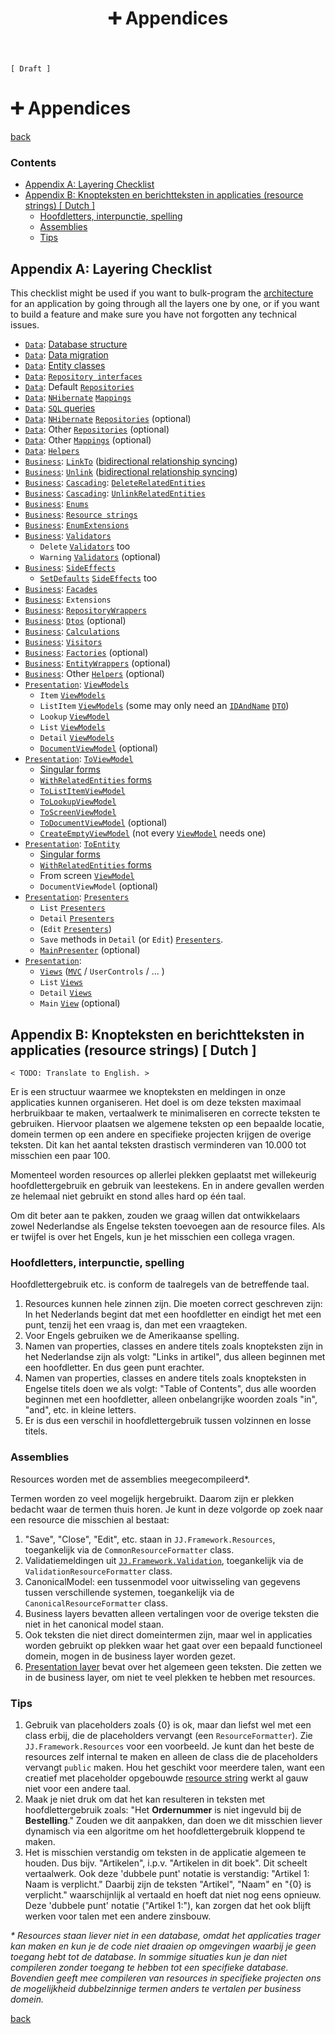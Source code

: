 ﻿---
title: "➕ Appendices"
---

`[ Draft ]`

➕ Appendices
==============

[back](.)

<h3>Contents</h3>

- [Appendix A: Layering Checklist](#appendix-a-layering-checklist)
- [Appendix B: Knopteksten en berichtteksten in applicaties (resource strings) [ Dutch ]](#appendix-b-knopteksten-en-berichtteksten-in-applicaties-resource-strings--dutch-)
    - [Hoofdletters, interpunctie, spelling](#hoofdletters-interpunctie-spelling)
    - [Assemblies](#assemblies)
    - [Tips](#tips)


Appendix A: Layering Checklist
------------------------------

This checklist might be used if you want to bulk-program the [architecture](index.md) for an application by going through all the layers one by one, or if you want to build a feature and make sure you have not forgotten any technical issues.

- [`Data`](layers.md#data-layer): [Database structure](database-conventions.md#-database-conventions)
- [`Data`](layers.md#data-layer): [Data migration](database-conventions.md#upgrade-scripts)
- [`Data`](layers.md#data-layer): [Entity classes](patterns/data-access.md#entities)
- [`Data`](layers.md#data-layer): [`Repository interfaces`](patterns/data-access.md#repository-interfaces)
- [`Data`](layers.md#data-layer): Default [`Repositories`](patterns/data-access.md#repository)
- [`Data`](layers.md#data-layer): [`NHibernate`](api/orm.md#nhibernate) [`Mappings`](patterns/data-access.md#mapping)
- [`Data`](layers.md#data-layer): [`SQL` queries](api/misc.md#sql)
- [`Data`](layers.md#data-layer): [`NHibernate`](api/orm.md#nhibernate) [`Repositories`](patterns/data-access.md#repository) (optional)
- [`Data`](layers.md#data-layer): Other [`Repositories`](patterns/data-access.md#repository) (optional)
- [`Data`](layers.md#data-layer): Other [`Mappings`](patterns/data-access.md#mapping) (optional)
- [`Data`](layers.md#data-layer): [`Helpers`](patterns/other.md#helper) 
- [`Business`](layers.md#business-layer): [`LinkTo`](patterns/business-logic.md#linkto) ([bidirectional relationship syncing](aspects.md#bidirectional-relationship-synchronization))
- [`Business`](layers.md#business-layer): [`Unlink`](patterns/business-logic.md#unlink) ([bidirectional relationship syncing](aspects.md#bidirectional-relationship-synchronization))
- [`Business`](layers.md#business-layer): [`Cascading`](aspects.md#cascading): [`DeleteRelatedEntities`](patterns/business-logic.md#cascading)
- [`Business`](layers.md#business-layer): [`Cascading`](aspects.md#cascading): [`UnlinkRelatedEntities`](patterns/business-logic.md#cascading)
- [`Business`](layers.md#business-layer): [`Enums`](aspects.md#enums)
- [`Business`](layers.md#business-layer): [`Resource strings`](patterns/resource-strings.md)
- [`Business`](layers.md#business-layer): [`EnumExtensions`](aspects.md#enum-like-entities)
- [`Business`](layers.md#business-layer): [`Validators`](patterns/business-logic.md#validators)
    - `Delete` [`Validators`](patterns/business-logic.md#validators) too
    - `Warning` [`Validators`](patterns/business-logic.md#validators) (optional)
- [`Business`](layers.md#business-layer): [`SideEffects`](patterns/business-logic.md#sideeffects)
    - [`SetDefaults`](aspects.md#defaults) [`SideEffects`](patterns/business-logic.md#sideeffects) too
- [`Business`](layers.md#business-layer): [`Facades`](patterns/business-logic.md#facade)
- [`Business`](layers.md#business-layer): `Extensions`
- [`Business`](layers.md#business-layer): [`RepositoryWrappers`](patterns/data-access.md#repositorywrappers)
- [`Business`](layers.md#business-layer): [`Dtos`](patterns/data-access.md#dto) (optional)
- [`Business`](layers.md#business-layer): [`Calculations`](aspects.md#calculation)
- [`Business`](layers.md#business-layer): [`Visitors`](patterns/visitors.md)
- [`Business`](layers.md#business-layer): [`Factories`](patterns/other.md#factory) (optional)
- [`Business`](layers.md#business-layer): [`EntityWrappers`](patterns/other.md#wrapper) (optional)
- [`Business`](layers.md#business-layer): Other [`Helpers`](patterns/other.md#helper) (optional)
- [`Presentation`](layers.md#presentation-layer): [`ViewModels`](patterns/viewmodels.md)
    - `Item` [`ViewModels`](patterns/viewmodels.md#entity-viewmodels)
    - `ListItem` [`ViewModels`](patterns/viewmodels.md#listitem-viewmodels) (some may only need an [`IDAndName`](api/misc.md#jj-canonical) [`DTO`](patterns/data-access.md#dto))
    - `Lookup` [`ViewModel`](patterns/viewmodels.md#lookup-viewmodels)
    - `List` [`ViewModels`](patterns/viewmodels.md#screen-viewmodels)
    - `Detail` [`ViewModels`](patterns/viewmodels.md#screen-viewmodels)
    - [`DocumentViewModel`](patterns/viewmodels.md) (optional)
- [`Presentation`](layers.md#presentation-layer): [`ToViewModel`](patterns/presentation.md#toviewmodel)
    - [Singular forms](patterns/other.md#singular-plural-non-recursive-recursive-and-withrelatedentities)
    - [`WithRelatedEntities` forms](patterns/other.md#singular-plural-non-recursive-recursive-and-withrelatedentities)
    - [`ToListItemViewModel`](patterns/presentation.md#toviewmodel)
    - [`ToLookupViewModel`](patterns/presentation.md#toviewmodel)
    - [`ToScreenViewModel`](patterns/presentation.md#toviewmodel)
    - [`ToDocumentViewModel`](patterns/presentation.md#toviewmodel) (optional)
    - [`CreateEmptyViewModel`](patterns/presentation.md#toviewmodel) (not every [`ViewModel`](patterns/viewmodels.md) needs one)
- [`Presentation`](layers.md#presentation-layer): [`ToEntity`](patterns/presentation.md#toentity)
    - [Singular forms](patterns/other.md#singular-plural-non-recursive-recursive-and-withrelatedentities)
    - [`WithRelatedEntities` forms](patterns/other.md#singular-plural-non-recursive-recursive-and-withrelatedentities)
    - From screen [`ViewModel`](patterns/viewmodels.md)
    - `DocumentViewModel` (optional)
- [`Presentation`](layers.md#presentation-layer): [`Presenters`](patterns/presenters.md#-presenters#-presenters)
    - `List` [`Presenters`](patterns/presenters.md#-presenters)
    - `Detail` [`Presenters`](patterns/presenters.md#-presenters)
    - (`Edit` [`Presenters`](patterns/presenters.md#-presenters))
    - `Save` methods in `Detail` (or `Edit`) [`Presenters`](patterns/presenters.md#-presenters).
    - [`MainPresenter`](patterns/presenters.md#-presenters) (optional)
- [`Presentation`](layers.md#presentation-layer):
    - [`Views`](patterns/presentation.md#views) ([`MVC`](api/misc.md#mvc) / `UserControls` / ... )
    - `List` [`Views`](patterns/presentation.md#views)
    - `Detail` [`Views`](patterns/presentation.md#views)
    - `Main` [`View`](patterns/presentation.md#views) (optional)


Appendix B: Knopteksten en berichtteksten in applicaties (resource strings) [ Dutch ]
-------------------------------------------------------------------------------------

`< TODO: Translate to English. >`  

Er is een structuur waarmee we knopteksten en meldingen in onze applicaties kunnen organiseren. Het doel is om deze teksten maximaal herbruikbaar te maken, vertaalwerk te minimaliseren en correcte teksten te gebruiken. Hiervoor plaatsen we algemene teksten op een bepaalde locatie, domein termen op een andere en specifieke projecten krijgen de overige teksten. Dit kan het aantal teksten drastisch verminderen van 10.000 tot misschien een paar 100.

Momenteel worden resources op allerlei plekken geplaatst met willekeurig hoofdlettergebruik en gebruik van leestekens. En in andere gevallen werden ze helemaal niet gebruikt en stond alles hard op één taal.

Om dit beter aan te pakken, zouden we graag willen dat ontwikkelaars zowel Nederlandse als Engelse teksten toevoegen aan de resource files. Als er twijfel is over het Engels, kun je het misschien een collega vragen.

### Hoofdletters, interpunctie, spelling

Hoofdlettergebruik etc. is conform de taalregels van de betreffende taal.

1. Resources kunnen hele zinnen zijn. Die moeten correct geschreven zijn: In het Nederlands begint dat met een hoofdletter en eindigt het met een punt, tenzij het een vraag is, dan met een vraagteken.
2. Voor Engels gebruiken we de Amerikaanse spelling.
3. Namen van properties, classes en andere titels zoals knopteksten zijn in het Nederlandse zijn als volgt: "Links in artikel", dus alleen beginnen met een hoofdletter. En dus geen punt erachter.
4. Namen van properties, classes en andere titels zoals knopteksten in Engelse titels doen we als volgt: "Table of Contents", dus alle woorden beginnen met een hoofdletter, alleen onbelangrijke woorden zoals "in", "and", etc. in kleine letters.
5. Er is dus een verschil in hoofdlettergebruik tussen volzinnen en losse titels.

### Assemblies

Resources worden met de assemblies meegecompileerd*.

Termen worden zo veel mogelijk hergebruikt. Daarom zijn er plekken bedacht waar de termen thuis horen. Je kunt in deze volgorde op zoek naar een resource die misschien al bestaat:

1. "Save", "Close", "Edit", etc. staan in `JJ.Framework.Resources`, toegankelijk via de `CommonResourceFormatter` class.
2. Validatiemeldingen uit [`JJ.Framework.Validation`](api/misc.md#jj-framework-validation), toegankelijk via de `ValidationResourceFormatter` class.
3. CanonicalModel: een tussenmodel voor uitwisseling van gegevens tussen verschillende systemen, toegankelijk via de `CanonicalResourceFormatter` class.
4. Business layers bevatten alleen vertalingen voor de overige teksten die niet in het canonical model staan.
5. Ook teksten die niet direct domeintermen zijn, maar wel in applicaties worden gebruikt op plekken waar het gaat over een bepaald functioneel domein, mogen in de business layer worden gezet.
6. [Presentation layer](layers.md#presentation-layer) bevat over het algemeen geen teksten. Die zetten we in de business layer, om niet te veel plekken te hebben met resources.

### Tips

1. Gebruik van placeholders zoals {0} is ok, maar dan liefst wel met een class erbij, die de placeholders vervangt (een `ResourceFormatter`). Zie `JJ.Framework.Resources` voor een voorbeeld. Je kunt dan het beste de resources zelf internal te maken en alleen de class die de placeholders vervangt `public` maken. Hou het geschikt voor meerdere talen, want een creatief met placeholder opgebouwde [resource string](patterns/resource-strings.md) werkt al gauw niet voor een andere taal.
2. Maak je niet druk om dat het kan resulteren in teksten met hoofdlettergebruik zoals: "Het __Ordernummer__ is niet ingevuld bij de __Bestelling__." Zouden we dit aanpakken, dan doen we dit misschien liever dynamisch via een algoritme om het hoofdlettergebruik kloppend te maken.
3. Het is misschien verstandig om teksten in de applicatie algemeen te houden. Dus bijv. "Artikelen", i.p.v. "Artikelen in dit boek". Dit scheelt vertaalwerk. Ook deze 'dubbele punt' notatie is verstandig: "Artikel 1: Naam is verplicht." Daarbij zijn de teksten "Artikel", "Naam" en "{0} is verplicht." waarschijnlijk al vertaald en hoeft dat niet nog eens opnieuw. Deze 'dubbele punt' notatie ("Artikel 1:"), kan zorgen dat het ook blijft werken voor talen met een andere zinsbouw.

*\* Resources staan liever niet in een database, omdat het applicaties trager kan maken en kun je de code niet draaien op omgevingen waarbij je geen toegang hebt tot de database. In sommige situaties kun je dan niet compileren zonder toegang te hebben tot een specifieke database. Bovendien geeft mee compileren van resources in specifieke projecten ons de mogelijkheid dubbelzinnige termen anders te vertalen per business domein.*

[back](.)
